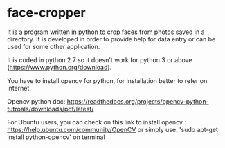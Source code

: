 # face-cropper

It is a program written in python to crop faces from photos saved in a directory.
It is developed in order to provide help for data entry or can be used for some other application.

It is coded in python 2.7 so it doesn't work for python 3 or above (https://www.python.org/download).

You have to install opencv for python, for installation better to refer on internet.

   Opencv python doc: https://readthedocs.org/projects/opencv-python-tutroals/downloads/pdf/latest/
   
   For Ubuntu users, you can check on this link to install opencv : https://help.ubuntu.com/community/OpenCV
                       or     simply use: 'sudo apt-get install python-opencv' on terminal
   
